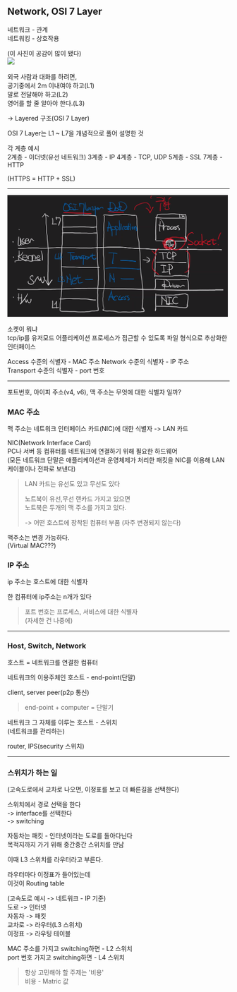 ## Network, OSI 7 Layer

네트워크 - 관계  
네트워킹 - 상호작용

(이 사진이 공감이 많이 됐다)  
<img src="../../img/OS_12.png" width="400">


외국 사람과 대화를 하려면,  
공기중에서 2m 이내여야 하고(L1)  
말로 전달해야 하고(L2)  
영어를 할 줄 알아야 한다.(L3)

-> Layered 구조(OSI 7 Layer)

OSI 7 Layer는 L1 ~ L7을 개념적으로 풀어 설명한 것

각 계층 예시  
2계층 - 이더넷(유선 네트워크)
3계층 - IP
4계층 - TCP, UDP
5계층 - SSL
7계층 - HTTP

(HTTPS = HTTP + SSL)

---

<img src="../../../img/OS_11.png" width="500">

소켓이 뭐냐  
tcp/ip를 유저모드 어플리케이션 프로세스가 접근할 수 있도록 파일 형식으로 추상화한 인터페이스

Access 수준의 식별자 - MAC 주소
Network 수준의 식별자 - IP 주소  
Transport 수준의 식별자 - port 번호

---

포트번호, 아이피 주소(v4, v6), 맥 주소는 무엇에 대한 식별자 일까?

### MAC 주소

맥 주소는 네트워크 인터페이스 카드(NIC)에 대한 식별자
-> LAN 카드

NIC(Network Interface Card)  
PC나 서버 등 컴퓨터를 네트워크에 연결하기 위해 필요한 하드웨어  
(모든 네트워크 단말은 애플리케이션과 운영체제가 처리한 패킷을 NIC를 이용해 LAN 케이블이나 전파로 보낸다)

> LAN 카드는 유선도 있고 무선도 있다
> 
> 노트북이 유선,무선 랜카드 가지고 있으면  
> 노트북은 두개의 맥 주소를 가지고 있다.
> 
> -> 어떤 호스트에 장착된 컴퓨터 부품
> (자주 변경되지 않는다)

맥주소는 변경 가능하다.  
(Virtual MAC???)

### IP 주소

ip 주소는 호스트에 대한 식별자

한 컴퓨터에 ip주소는 n개가 있다

> 포트 번호는 프로세스, 서비스에 대한 식별자  
> (자세한 건 나중에)

---

### Host, Switch, Network

호스트 = 네트워크를 연결한 컴퓨터

네트워크의 이용주체인 호스트 - end-point(단말)

client, server peer(p2p 통신)

> end-point + computer = 단말기

네트워크 그 자체를 이루는 호스트 - 스위치  
(네트워크를 관리하는)

router, IPS(security 스위치)

---

### 스위치가 하는 일

(고속도로에서 교차로 나오면, 이정표를 보고 더 빠른길을 선택한다)

스위치에서 경로 선택을 한다  
-> interface를 선택한다  
-> switching

자동차는 패킷 - 인터넷이라는 도로를 돌아다닌다  
목적지까지 가기 위해 중간중간 스위치를 만남

이때 L3 스위치를 라우터라고 부른다.

라우터마다 이정표가 들어있는데  
이것이 Routing table

(고속도로 예시 -> 네트워크 - IP 기준)  
도로 -> 인터넷  
자동차 -> 패킷  
교차로 -> 라우터(L3 스위치)  
이정표 -> 라우팅 테이블

MAC 주소를 가지고 switching하면 - L2 스위치  
port 번호 가지고 switching하면 - L4 스위치

> 항상 고민해야 할 주제는 '비용'  
> 비용 - Matric 값